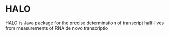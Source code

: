 # HALO
HALO is Java package for the precise determination of transcript half-lives from measurements of RNA de novo transcriptio

